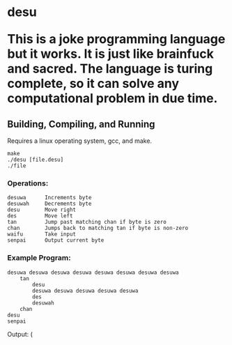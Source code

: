 <h1>desu

This is a joke programming language but it works. It is just like brainfuck and sacred. The language is turing complete, so it can solve any computational problem in due time.

## Building, Compiling, and Running

Requires a linux operating system, gcc, and make.

```
make
./desu [file.desu]
./file
```

### Operations:
```
desuwa      Increments byte
desuwah     Decrements byte
desu        Move right
des         Move left
tan         Jump past matching chan if byte is zero
chan        Jumps back to matching tan if byte is non-zero
waifu       Take input
senpai      Output current byte
```

### Example Program:
```
desuwa desuwa desuwa desuwa desuwa desuwa desuwa desuwa
    tan
        desu
        desuwa desuwa desuwa desuwa desuwa
        des
        desuwah
    chan
desu
senpai
```
Output: (
